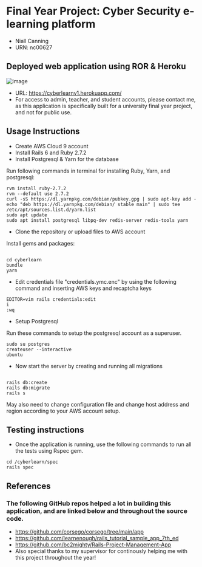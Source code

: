 # Final Year Project: Cyber Security e-learning platform
- Niall Canning 
- URN: nc00627

## Deployed web application using ROR & Heroku
![image](https://github.com/niallc18/cyberlearn/assets/109161441/0a8b94d2-3479-492f-9a30-7092ddc40fd2)

- URL: https://cyberlearnv1.herokuapp.com/
- For access to admin, teacher, and student accounts, please contact me, as this application is specifically built for a university final year project, and not for public use.
## Usage Instructions

- Create AWS Cloud 9 account
- Install Rails 6 and Ruby 2.7.2
- Install Postgresql & Yarn for the database

 Run following commands in terminal for installing Ruby, Yarn, and postgresql:
 ```
rvm install ruby-2.7.2
rvm --default use 2.7.2
curl -sS https://dl.yarnpkg.com/debian/pubkey.gpg | sudo apt-key add -
echo "deb https://dl.yarnpkg.com/debian/ stable main" | sudo tee /etc/apt/sources.list.d/yarn.list
sudo apt update
sudo apt install postgresql libpq-dev redis-server redis-tools yarn
 
 ```
- Clone the repository or upload files to AWS account
 
 Install gems and packages:

```

cd cyberlearn
bundle
yarn

```
- Edit credentials file "credentials.ymc.enc" by using the following command and inserting AWS keys and recaptcha keys
```
EDITOR=vim rails credentials:edit
i
:wq

```

- Setup Postgresql

Run these commands to setup the postgresql account as a superuser.

```
sudo su postgres
createuser --interactive
ubuntu

```

- Now start the server by creating and running all migrations

```

rails db:create
rails db:migrate
rails s

```
May also need to change configuration file and change host address and region according to your AWS account setup.


## Testing instructions

- Once the application is running, use the following commands to run all the tests using Rspec gem.

```
cd /cyberlearn/spec
rails spec

```

## References

### The following GitHub repos helped a lot in building this application, and are linked below and throughout the source code.

- https://github.com/corsego/corsego/tree/main/app
- https://github.com/learnenough/rails_tutorial_sample_app_7th_ed
- https://github.com/bc2mighty/Rails-Project-Management-App 
- Also special thanks to my supervisor for continously helping me with this project throughout the year!





